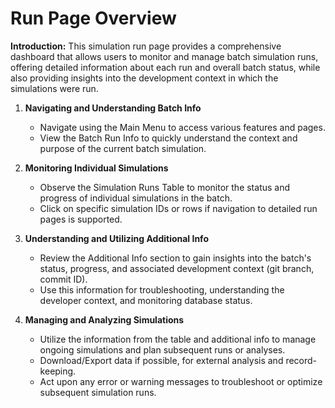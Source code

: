 # Run Page Overview

**Introduction:**
This simulation run page provides a comprehensive dashboard that allows users to monitor and manage batch simulation runs, offering detailed information about each run and overall batch status, while also providing insights into the development context in which the simulations were run.

1. **Navigating and Understanding Batch Info**
   - Navigate using the Main Menu to access various features and pages.
   - View the Batch Run Info to quickly understand the context and purpose of the current batch simulation.

2. **Monitoring Individual Simulations**
   - Observe the Simulation Runs Table to monitor the status and progress of individual simulations in the batch.
   - Click on specific simulation IDs or rows if navigation to detailed run pages is supported.

3. **Understanding and Utilizing Additional Info**
   - Review the Additional Info section to gain insights into the batch's status, progress, and associated development context (git branch, commit ID).
   - Use this information for troubleshooting, understanding the developer context, and monitoring database status.

2. **Managing and Analyzing Simulations**
   - Utilize the information from the table and additional info to manage ongoing simulations and plan subsequent runs or analyses.
   - Download/Export data if possible, for external analysis and record-keeping.
   - Act upon any error or warning messages to troubleshoot or optimize subsequent simulation runs.